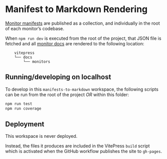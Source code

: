 # Manifest to Markdown Rendering

[Monitor manifests](https://assets.metrist.io/dist/monitors/manifests.json) are published as a collection, and individually in the root of each monitor’s codebase.

When `npm run dev` is executed from the root of the project, that JSON file is fetched and all [monitor docs](https://docs.metrist.io/monitors/) are rendered to the following location:

		vitepress
		└── docs
		    └── monitors


## Running/developing on localhost

To develop in this `manifests-to-markdown` workspace, the following scripts can be run from the root of the project _OR_ within this folder:

```sh
npm run test
npm run coverage
```

## Deployment

This workspace is never deployed.

Instead, the files it produces are included in the VitePress `build` script which is activated when the GitHub workflow publishes the site to `gh-pages`.
